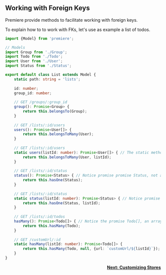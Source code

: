 ## Working with Foreign Keys

Premiere provide methods to facilitate working with foreign keys.

To explain how to to work with FKs, let's use as example a list of todos. 

```typescript
import {Model} from 'premiere';

// Models
import Group from './Group';
import Todo from './Todo';
import User from './User';
import Status from './Status';

export default class List extends Model {
    static path: string = 'lists';
    
    id: number;
    group_id: number;
    
    // GET /groups/:group_id
    group(): Promise<Group> {
        return this.belongsTo(Group);
    }
    
    // GET /lists/:id/users
    users(): Promise<User[]> {
        return this.belongsToMany(User); 
    }
    
    // GET /lists/:id/users
    static users(listId: number): Promise<User[]> { // The static method is just an alternative way
        return this.belongsToMany(User, listId);
    }
    
    // GET /lists/:id/status
    status(): Promise<Status> { // Notice promise promise Status, not an array
        return this.hasOne(Status);
    }
    
    // GET /lists/:id/status
    static status(listId: number): Promise<Status> { // Notice promise promise Status, not an array
        return this.hasOne(Status, listId);
    }
    
    // GET /lists/:id/todos
    hasMany(): Promise<Todo[]> { // Notice the promise Todo[], an array  
        return this.hasMany(Todo);
    }
    
    // GET /customUrl/:id
    static hasMany(listId: number): Promise<Todo[]> {  
        return this.hasMany(Todo, null, {url: `customUrl/${listId}`});
    }
}
```

<div style="text-align: right; font-weight: bold;">
    <a href="./store.md">Next: Customizing Stores</a>
</div>
